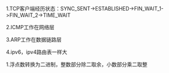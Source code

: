 1.TCP客户端经历状态：SYNC_SENT->ESTABLISHED->FIN_WAIT_1->FIN_WAIT_2->TIME_WAIT

2.ICMP工作在网络层

3.ARP工作在数据链路层

4.ipv6，ipv4路由表一样大



1.浮点数转换为二进制，整数部分除二取余，小数部分乘二取整

